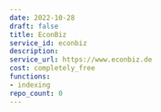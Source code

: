 ```yaml
---
date: 2022-10-28
draft: false
title: EconBiz
service_id: econbiz
description:
service_url: https://www.econbiz.de
cost: completely_free
functions:
- indexing
repo_count: 0
---
```



